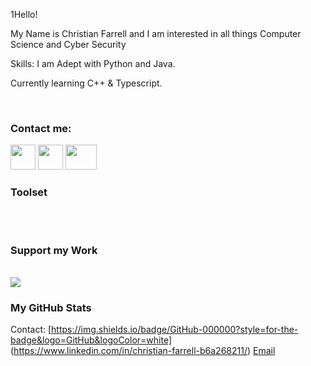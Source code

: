 1Hello!

My Name is Christian Farrell and I am interested in all things Computer Science and Cyber Security

Skills:
I am Adept with Python and Java.

Currently learning C++ & Typescript.


<br/>

### Contact me:
<a href="www.linkedin.com/in/christian-farrell"><img src="https://companieslogo.com/img/orig/linkedin-2c3012a9.png?t=1700798504" width="40" height="40"/></a>
<a href="https://leetcode.com/CFdefense/"><img src="https://user-images.githubusercontent.com/36547915/97088991-45da5d00-1652-11eb-900f-80d106540f4f.png" width="40" height="40"/></a>
<a href="mailto:CFdefense"><img src="https://upload.wikimedia.org/wikipedia/commons/thumb/7/7e/Gmail_icon_%282020%29.svg/2560px-Gmail_icon_%282020%29.svg.png" width="50" height="40"/></a>

### Toolset

<table>
    <!-- Toolset rows -->
</table>

<br/>

### Support my Work

<br/>
<a href="Your Buy Me a Coffee URL"><img src="Buy Me a Coffee Logo URL"/></a>

<br />

### My GitHub Stats

<table>
    <!-- GitHub stats rows -->

Contact:
[https://img.shields.io/badge/GitHub-000000?style=for-the-badge&logo=GitHub&logoColor=white]
(https://www.linkedin.com/in/christian-farrell-b6a268211/)
[Email](mailto:CFdefence@gmail.com)

